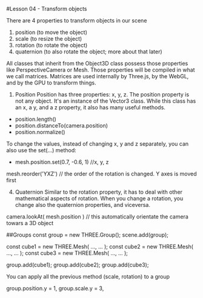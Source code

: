 #Lesson 04 - Transform objects

There are 4 properties to transform objects in our scene

1. position (to move the object)
2. scale (to resize the object)
3. rotation (to rotate the object)
4. quaternion (to also rotate the object; more about that later)

All classes that inherit from the Object3D class possess those properties like PerspectiveCamera or Mesh.
Those properties will be compiled in what we call matrices. Matrices are used internally by Three.js, by the WebGL, and by the GPU to transform things. 

1. Position
Position has three properties: x, y, z.
The position property is not any object. It's an instance of the Vector3 class. While this class has an x, a y, and a z property, it also has many useful methods.
- position.length()
- position.distanceTo(camera.position)
- position.normalize()

To change the values, instead of changing x, y and z separately, you can also use the set(...) method:
- mesh.position.set(0.7, -0.6, 1) //x, y, z

mesh.reorder('YXZ') // the order of the rotation is changed. Y axes is moved first

4. Quaternion
Similar to the rotation property, it has to deal with other mathematical aspects of rotation. When you change a rotation, you change also the quaternion properties, and viceversa.

camera.lookAt( mesh.position ) // this automatically orientate the camera towars a 3D object


##Groups
const group = new THREE.Group();
scene.add(group);

const cube1 = new THREE.Mesh( ..., ... );
const cube2 = new THREE.Mesh( ..., ... );
const cube3 = new THREE.Mesh( ..., ... );

group.add(cube1);
group.add(cube2);
group.add(cube3);

You can apply all the previous method (scale, rotation) to a group

group.position.y = 1,
group.scale.y = 3,
